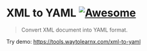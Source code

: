 # XML to YAML [![Awesome](https://cdn.rawgit.com/sindresorhus/awesome/d7305f38d29fed78fa85652e3a63e154dd8e8829/media/badge.svg)](https://github.com/sindresorhus/awesome)

>Convert XML document into YAML format.

Try demo: https://tools.waytolearnx.com/xml-to-yaml
